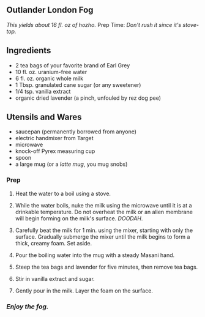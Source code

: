 ## Outlander London Fog

*This yields about 16 fl. oz of hozho.*
Prep Time: *Don't rush it since it's stove-top.*

## Ingredients

* 2 tea bags of your favorite brand of Earl Grey
* 10 fl. oz. uranium-free water
* 6 fl. oz. organic whole milk
* 1 Tbsp. granulated cane sugar (or any sweetener)
* 1/4 tsp. vanilla extract
* organic dried lavender (a pinch, unfouled by rez dog pee)

## Utensils and Wares

* saucepan (permanently borrowed from anyone)
* electric handmixer from Target
* microwave 
* knock-off Pyrex measuring cup
* spoon
* a large mug (or a *latte mug*, you mug snobs)

### Prep 

1. Heat the water to a boil using a stove.

1. While the water boils, nuke the milk using the microwave until it is at a drinkable temperature. Do not overheat the milk or an alien membrane will begin forming on the milk's surface. *DOODAH*.

1. Carefully beat the milk for 1 min. using the mixer, starting with only the surface. Gradually submerge the mixer until the milk begins to form a thick, creamy foam. Set aside. 

1. Pour the boiling water into the mug with a steady Masani hand. 

1. Steep the tea bags and lavender for five minutes, then remove tea bags.

1. Stir in vanilla extract and sugar.

1. Gently pour in the milk. Layer the foam on the surface.  

### *Enjoy the fog.*
